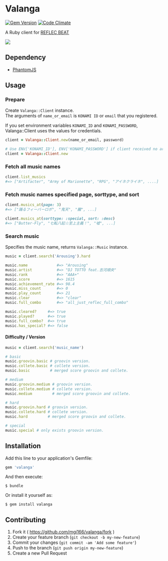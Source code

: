 # Valanga
[![Gem Version](https://badge.fury.io/rb/valanga.svg)](http://badge.fury.io/rb/valanga)
[![Code Climate](https://codeclimate.com/github/mgi166/valanga/badges/gpa.svg)](https://codeclimate.com/github/mgi166/valanga)

A Ruby client for [REFLEC BEAT](http://p.eagate.573.jp/game/reflec/groovin/p/index.html)

![](https://raw.githubusercontent.com/mgi166/valanga/master/img/Valanga.png)

## Dependency

* [PhantomJS](http://phantomjs.org/)

## Usage
### Prepare
Create `Valanga::Client` instance.  
The arguments of `name_or_email` is `KONAMI ID` or `email` that you registered.  
  
If you set environment variables `KONAMI_ID` and `KONAMI_PASSWORD`, Valanga::Client uses the values for credentials.  

```ruby
client = Valanga::Client.new(name_or_email, password)

# Use ENV['KONAMI_ID'], ENV['KONAMI_PASSWORD'] if client received no arguments.
client = Valanga::Client.new
```

### Fetch all music names

```ruby
client.list_musics
#=> ["Artifacter", "Army of Marionette", "RPG", "アイネクライネ", ....]
```

### Fetch music names specified page, sorttype, and sort

```ruby
client.musics_at(page: 3)
#=> ["踊るフィーバーロボ", "鬼天", "朧", ...]

client.musics_at(sorttype: :special, sort: :desc)
#=> ["Butter-Fly", "七転八起☆至上主義！", "嘘", ...]
```

### Search music
Specifies the music name, returns `Valanga::Music` instance.

```ruby
music = client.search('Arousing').hard

music.name             #=> "Arousing"
music.artist           #=> "DJ TOTTO feat.吉河順央"
music.rank             #=> "AAA+"
music.score            #=> 1615
music.achievement_rate #=> 98.4
music.miss_count       #=> 0
music.play_count       #=> 21
music.clear            #=> "clear"
music.full_combo       #=> "all_just_reflec_full_combo"

music.cleared?     #=> true
music.played?      #=> true
music.full_combo?  #=> true
music.has_special? #=> false
```

#### Difficulty / Version

```ruby
music = client.search('music_name')

# basic
music.groovin.basic # groovin version.
music.collete.basic # collete version.
music.basic         # merged score groovin and collete.

# medium
music.groovin.medium # groovin version.
music.collete.medium # collete version.
music.medium         # merged score groovin and collete.

# hard
music.groovin.hard # groovin version.
music.collete.hard # collete version.
music.hard         # merged score groovin and collete.

# special
music.special # only exists groovin version.
```

## Installation

Add this line to your application's Gemfile:

```ruby
gem 'valanga'
```

And then execute:

    $ bundle

Or install it yourself as:

    $ gem install valanga

## Contributing

1. Fork it ( https://github.com/mgi166/valanga/fork )
2. Create your feature branch (`git checkout -b my-new-feature`)
3. Commit your changes (`git commit -am 'Add some feature'`)
4. Push to the branch (`git push origin my-new-feature`)
5. Create a new Pull Request
